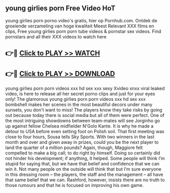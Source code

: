 ## young girlies porn Free Video HoT 

young girlies porn porno video's gratis, hier op Pornhub.com. Ontdek de groeiende verzameling van hoge kwaliteit Meest Relevant XXX films en clips,
Free young girlies porn porn tube videos & pornstar sex videos. Find pornstars and all their XXX videos to watch here


## 👉🔴 [Click to PLAY >> WATCH](http://us.freeplayer.one?title=young_girlies_porn&ref=16D)

## 👉🔴 [Click to PLAY >> DOWNLOAD](http://us.freeplayer.one?title=young_girlies_porn&ref=16D)


young girlies porn porn videos xxx hd sex xxx sexy Xvideo xnxx viral leaked video, is here to release all her secret porno clips and just for your eyes only! The glamorous young girlies porn porn videos xxx hd sex xxx bombshell makes her scenes in the most beautiful decors under many sunsets, you don't want to miss! The players know they take risks by going out because today there is social media but all of them were perfect. One of the most intriguing showdowns between team-mates will see Jorginho go up against fellow Chelsea midfielder N'Golo Kante. It is why he made a detour to USA before even setting foot on Polish soil. That first meeting was close to four hours, Sousa tells Sky Sports. With two winners in the last month and over and given away in prizes, could you be the next player to land the quarter of a million pounds? Again, though, Maggiore felt compelled to make a big call; to do right by himself. Doing so certainly did not hinder his development; if anything, it helped. Some people will think I’m stupid for saying that, but we have that belief and confidence that we can win it. Not many people on the outside will think that but I’m sure everyone in this dressing room – the players, the staff and the management – all have that same belief that we can. Rashford, however, insists there are no truth to those rumours and that he is focused on improving his own game.